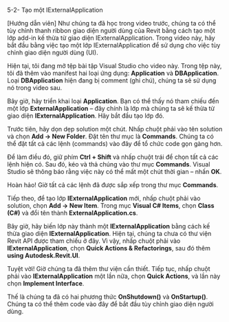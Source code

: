 5-2- Tạo một IExternalApplication  

[Hướng dẫn viên] Như chúng ta đã học trong video trước, chúng ta có thể tùy chỉnh thanh ribbon giao diện người dùng của Revit bằng cách tạo một lớp add-in kế thừa từ giao diện IExternalApplication. Trong video này, hãy bắt đầu bằng việc tạo một lớp IExternalApplication để sử dụng cho việc tùy chỉnh giao diện người dùng (UI).  

Hiện tại, tôi đang mở tệp bài tập Visual Studio cho video này. Trong tệp này, tôi đã thêm vào manifest hai loại ứng dụng: **Application** và **DBApplication**. Loại **DBApplication** hiện đang bị comment (ghi chú), chúng ta sẽ sử dụng nó trong video sau.  

Bây giờ, hãy triển khai loại **Application**. Bạn có thể thấy nó tham chiếu đến một lớp **ExternalApplication** – đây chính là lớp mà chúng ta sẽ kế thừa từ giao diện **IExternalApplication**. Hãy bắt đầu tạo lớp đó.  

Trước tiên, hãy dọn dẹp solution một chút. Nhấp chuột phải vào tên solution và chọn **Add → New Folder**. Đặt tên thư mục là **Commands**. Chúng ta có thể đặt tất cả các lệnh (commands) vào đây để tổ chức code gọn gàng hơn.  

Để làm điều đó, giữ phím **Ctrl + Shift** và nhấp chuột trái để chọn tất cả các lệnh hiện có. Sau đó, kéo và thả chúng vào thư mục **Commands**. Visual Studio sẽ thông báo rằng việc này có thể mất một chút thời gian – nhấn **OK**.  

Hoàn hảo! Giờ tất cả các lệnh đã được sắp xếp trong thư mục **Commands**.  

Tiếp theo, để tạo lớp **IExternalApplication** mới, nhấp chuột phải vào solution, chọn **Add → New Item**. Trong mục **Visual C# Items**, chọn **Class (C#)** và đổi tên thành **ExternalApplication.cs**.  

Bây giờ, hãy biến lớp này thành một **IExternalApplication** bằng cách kế thừa giao diện **IExternalApplication**. Hiện tại, chúng ta chưa có thư viện Revit API được tham chiếu ở đây. Vì vậy, nhấp chuột phải vào **IExternalApplication**, chọn **Quick Actions & Refactorings**, sau đó thêm **using Autodesk.Revit.UI**.  

Tuyệt vời! Giờ chúng ta đã thêm thư viện cần thiết. Tiếp tục, nhấp chuột phải vào **IExternalApplication** một lần nữa, chọn **Quick Actions**, và lần này chọn **Implement Interface**.  

Thế là chúng ta đã có hai phương thức **OnShutdown()** và **OnStartup()**. Chúng ta có thể thêm code vào đây để bắt đầu tùy chỉnh giao diện người dùng.